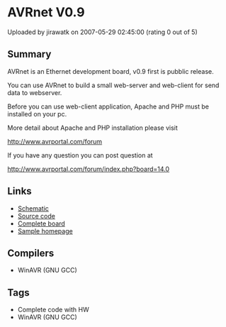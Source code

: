 # AVRnet V0.9

Uploaded by jirawatk on 2007-05-29 02:45:00 (rating 0 out of 5)

## Summary

 AVRnet is an Ethernet development board, v0.9 first is pubblic release.  

You can use AVRnet to build a small web-server and web-client for send data to webserver.  

Before you can use web-client application, Apache and PHP must be installed on your pc.  

More detail about Apache and PHP installation please visit  

<http://www.avrportal.com/forum>


If you have any question you can post question at  

<http://www.avrportal.com/forum/index.php?board=14.0>

## Links

- [Schematic](http://www.avrportal.com/avrnet/AVRnet.pdf)
- [Source code](http://www.avrportal.com/avrnet/avrnet-v0.9-20070529.zip)
- [Complete board](http://www.avrportal.com/avrnet/avrnet2.jpg)
- [Sample homepage](http://www.avrportal.com/avrnet/sample.gif)

## Compilers

- WinAVR (GNU GCC)

## Tags

- Complete code with HW
- WinAVR (GNU GCC)

